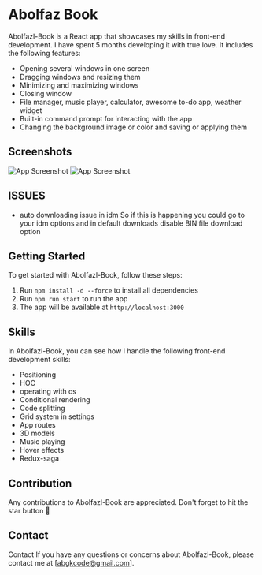 # Abolfaz Book


Abolfazl-Book is a React app that showcases my skills in front-end development. I have spent 5 months developing it with true love. It includes the following features:

- Opening several windows in one screen
- Dragging windows and resizing them
- Minimizing and maximizing windows
- Closing window
- File manager, music player, calculator, awesome to-do app, weather widget
- Built-in command prompt for interacting with the app
- Changing the background image or color and saving or applying them

## Screenshots
![App Screenshot](https://user-images.githubusercontent.com/104020673/229520929-9c4cd8bb-2b09-4d55-bad6-951992338e56.png)
![App Screenshot](https://user-images.githubusercontent.com/104020673/229523370-7481b410-eee6-41d0-a41b-38e445af5cac.png)

## ISSUES
- auto downloading issue in idm
   So if this is happening you could go to your idm options and in default downloads disable BIN file download option


## Getting Started

To get started with Abolfazl-Book, follow these steps:

   1. Run `npm install -d --force` to install all dependencies
   2. Run `npm run start` to run the app
3. The app will be available at `http://localhost:3000`
## Skills

In Abolfazl-Book, you can see how I handle the following front-end development skills:

- Positioning
- HOC
- operating with os
- Conditional rendering
- Code splitting
- Grid system in settings
- App routes
- 3D models
- Music playing
- Hover effects
- Redux-saga
## Contribution

Any contributions to Abolfazl-Book are appreciated. Don't forget to hit the star button 🌟


## Contact

Contact
If you have any questions or concerns about Abolfazl-Book, please contact me at [abgkcode@gmail.com].
